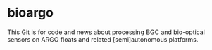 # bioargo
This Git is for code and news about processing BGC and bio-optical sensors on ARGO floats and related [semi]autonomous platforms.
